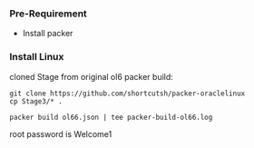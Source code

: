 ### Pre-Requirement 
 - Install packer

### Install Linux

cloned Stage from original ol6 packer build:

```
git clone https://github.com/shortcutsh/packer-oraclelinux
cp Stage3/* .
```

```
packer build ol66.json | tee packer-build-ol66.log
```

root password is Welcome1


